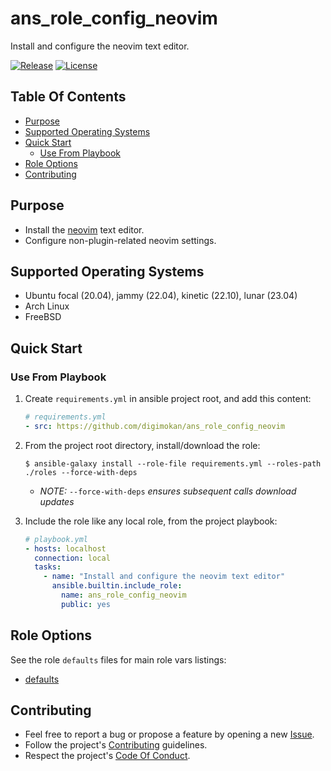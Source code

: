 # ans_role_config_neovim

Install and configure the neovim text editor.

[![Release](https://img.shields.io/github/release/digimokan/ans_role_config_neovim.svg?label=release)](https://github.com/digimokan/ans_role_config_neovim/releases/latest "Latest Release Notes")
[![License](https://img.shields.io/badge/license-MIT-blue.svg?label=license)](LICENSE.md "Project License")

## Table Of Contents

* [Purpose](#purpose)
* [Supported Operating Systems](#supported-operating-systems)
* [Quick Start](#quick-start)
    * [Use From Playbook](#use-from-playbook)
* [Role Options](#role-options)
* [Contributing](#contributing)

## Purpose

* Install the [neovim](https://neovim.io/) text editor.
* Configure non-plugin-related neovim settings.

## Supported Operating Systems

* Ubuntu focal (20.04), jammy (22.04), kinetic (22.10), lunar (23.04)
* Arch Linux
* FreeBSD

## Quick Start

### Use From Playbook

1. Create `requirements.yml` in ansible project root, and add this content:

   ```yaml
   # requirements.yml
   - src: https://github.com/digimokan/ans_role_config_neovim
   ```

2. From the project root directory, install/download the role:

   ```shell
   $ ansible-galaxy install --role-file requirements.yml --roles-path ./roles --force-with-deps
   ```

   * _NOTE:_ `--force-with-deps` _ensures subsequent calls download updates_

3. Include the role like any local role, from the project playbook:

   ```yaml
   # playbook.yml
   - hosts: localhost
     connection: local
     tasks:
       - name: "Install and configure the neovim text editor"
         ansible.builtin.include_role:
           name: ans_role_config_neovim
           public: yes
   ```

## Role Options

See the role `defaults` files for main role vars listings:

  * [defaults](../defaults/main/)

## Contributing

* Feel free to report a bug or propose a feature by opening a new
  [Issue](https://github.com/digimokan/ans_role_config_neovim/issues).
* Follow the project's [Contributing](CONTRIBUTING.md) guidelines.
* Respect the project's [Code Of Conduct](CODE_OF_CONDUCT.md).

